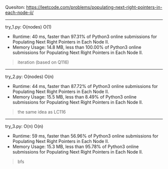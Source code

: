 Quesiton: https://leetcode.com/problems/populating-next-right-pointers-in-each-node-ii/

---

try_1.py: O(nodes) O(1)
* Runtime: 40 ms, faster than 97.31% of Python3 online submissions for Populating Next Right Pointers in Each Node II.
* Memory Usage: 14.8 MB, less than 100.00% of Python3 online submissions for Populating Next Right Pointers in Each Node II.

> iteration (based on Q116)

---

try_2.py: O(nodes) O(n)
* Runtime: 44 ms, faster than 87.72% of Python3 online submissions for Populating Next Right Pointers in Each Node II.
* Memory Usage: 15.5 MB, less than 8.49% of Python3 online submissions for Populating Next Right Pointers in Each Node II.

> the same idea as LC116

---

try_3.py: O(n) O(n)

* Runtime: 59 ms, faster than 56.96% of Python3 online submissions for Populating Next Right Pointers in Each Node II.
* Memory Usage: 15.3 MB, less than 95.78% of Python3 online submissions for Populating Next Right Pointers in Each Node II.

> bfs
